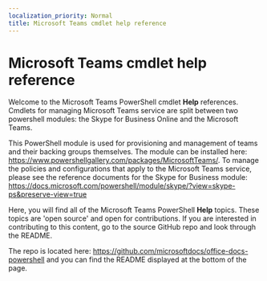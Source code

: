 ```yaml
---
localization_priority: Normal
title: Microsoft Teams cmdlet help reference
---
```


# Microsoft Teams cmdlet help reference

Welcome to the Microsoft Teams PowerShell cmdlet **Help** references. Cmdlets for managing Microsoft Teams service are split between two powershell modules: the Skype for Business Online and the Microsoft Teams.

This PowerShell module is used for provisioning and management of teams and their backing groups themselves. The module can be installed here: https://www.powershellgallery.com/packages/MicrosoftTeams/. To manage the policies and configurations that apply to the Microsoft Teams service, please see the reference documents for the Skype for Business module: https://docs.microsoft.com/powershell/module/skype/?view=skype-ps&preserve-view=true 

Here, you will find all of the Microsoft Teams PowerShell **Help** topics. These topics are 'open source' and open for contributions. If you are interested in contributing to this content, go to the source GitHub repo and look through the README. 

The repo is located here: https://github.com/microsoftdocs/office-docs-powershell and you can find the README displayed at the bottom of the page.
